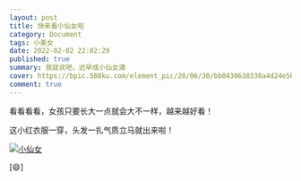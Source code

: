 ```yaml
---
layout: post
title: 快来看小仙女啦
category: Document
tags: 小美女
date: 2022-02-02 22:02:29
published: true
summary: 我就说吧，迟早成小仙女滴
cover: https://bpic.588ku.com/element_pic/20/06/30/bb0430638338a4d24e5bb499bc6f2d59.jpg
comment: true
---
```


看看看看，女孩只要长大一点就会大不一样，越来越好看！

这小红衣服一穿，头发一扎气质立马就出来啦！

<!--
<iframe width='100%' src='https://player.youku.com/embed/XNTg0NDU0MTUwOA==' frameborder=0></iframe>
-->

<!--
<video data-v-1cd84dd5="" poster="//ci.xiaohongshu.com/c63c6f61-7615-4581-647a-c27c8073f401?imageView2/2/w/1080/format/jpg" src="http://v.xiaohongshu.com/01e2170f1063cdd5018370037f2a13137a_259.mp4?sign=0f72422233f6d022b0701cbd9e9653f0&amp;t=621a4e80" controls="controls" objectfit="contain" width="380px"></video>
-->

[![小仙女](//ci.xiaohongshu.com/c63c6f61-7615-4581-647a-c27c8073f401?imageView2/2/w/1080/format/jpg)](https://www.xiaohongshu.com/discovery/item/62170f10000000002103b16c)

[:smile:]

